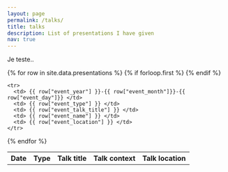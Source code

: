 ```yaml
---
layout: page
permalink: /talks/
title: talks
description: List of presentations I have given
nav: true
---
```


Je teste..


<table>
  {% for row in site.data.presentations %}
    {% if forloop.first %}
    <tr>
      <th>Date</th>
      <th>Type</th>
      <th>Talk title</th>
      <th>Talk context</th>
      <th>Talk location</th>
    </tr>
    {% endif %}

    <tr>
      <td> {{ row["event_year"] }}-{{ row["event_month"]}}-{{ row["event_day"]}} </td>
      <td> {{ row["event_type"] }} </td>
      <td> {{ row["event_talk_title"] }} </td>
      <td> {{ row["event_name"] }} </td>
      <td> {{ row["event_location"] }} </td>
    </tr>
  {% endfor %}
</table>
